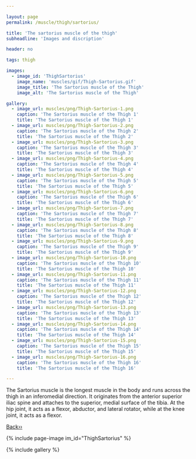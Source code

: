 ```yaml
---

layout: page
permalink: /muscle/thigh/sartorius/

title: 'The sartorius muscle of the thigh'
subheadline: 'Images and discription'

header: no

tags: thigh

images:
  - image_id: 'ThighSartorius'
    image_name: 'muscles/gif/Thigh-Sartorius.gif'
    image_title: 'The Sartorius muscle of the Thigh'
    image_alt: 'The Sartorius muscle of the Thigh' 

gallery:
  - image_url: muscles/png/Thigh-Sartorius-1.png
    caption: 'The Sartorius muscle of the Thigh 1'
    title: 'The Sartorius muscle of the Thigh 1'
  - image_url: muscles/png/Thigh-Sartorius-2.png
    caption: 'The Sartorius muscle of the Thigh 2'
    title: 'The Sartorius muscle of the Thigh 2'
  - image_url: muscles/png/Thigh-Sartorius-3.png
    caption: 'The Sartorius muscle of the Thigh 3'
    title: 'The Sartorius muscle of the Thigh 3'
  - image_url: muscles/png/Thigh-Sartorius-4.png
    caption: 'The Sartorius muscle of the Thigh 4'
    title: 'The Sartorius muscle of the Thigh 4'
  - image_url: muscles/png/Thigh-Sartorius-5.png
    caption: 'The Sartorius muscle of the Thigh 5'
    title: 'The Sartorius muscle of the Thigh 5'
  - image_url: muscles/png/Thigh-Sartorius-6.png
    caption: 'The Sartorius muscle of the Thigh 6'
    title: 'The Sartorius muscle of the Thigh 6'
  - image_url: muscles/png/Thigh-Sartorius-7.png
    caption: 'The Sartorius muscle of the Thigh 7'
    title: 'The Sartorius muscle of the Thigh 7'
  - image_url: muscles/png/Thigh-Sartorius-8.png
    caption: 'The Sartorius muscle of the Thigh 8'
    title: 'The Sartorius muscle of the Thigh 8'
  - image_url: muscles/png/Thigh-Sartorius-9.png
    caption: 'The Sartorius muscle of the Thigh 9'
    title: 'The Sartorius muscle of the Thigh 9'
  - image_url: muscles/png/Thigh-Sartorius-10.png
    caption: 'The Sartorius muscle of the Thigh 10'
    title: 'The Sartorius muscle of the Thigh 10'
  - image_url: muscles/png/Thigh-Sartorius-11.png
    caption: 'The Sartorius muscle of the Thigh 11'
    title: 'The Sartorius muscle of the Thigh 11'
  - image_url: muscles/png/Thigh-Sartorius-12.png
    caption: 'The Sartorius muscle of the Thigh 12'
    title: 'The Sartorius muscle of the Thigh 12'
  - image_url: muscles/png/Thigh-Sartorius-13.png
    caption: 'The Sartorius muscle of the Thigh 13'
    title: 'The Sartorius muscle of the Thigh 13'
  - image_url: muscles/png/Thigh-Sartorius-14.png
    caption: 'The Sartorius muscle of the Thigh 14'
    title: 'The Sartorius muscle of the Thigh 14'
  - image_url: muscles/png/Thigh-Sartorius-15.png
    caption: 'The Sartorius muscle of the Thigh 15'
    title: 'The Sartorius muscle of the Thigh 15'
  - image_url: muscles/png/Thigh-Sartorius-16.png
    caption: 'The Sartorius muscle of the Thigh 16'
    title: 'The Sartorius muscle of the Thigh 16'

---
```


The Sartorius muscle is the longest muscle in the body and runs across the thigh in an inferomedial direction. It originates from the anterior superior iliac spine and attaches to the superior, medial surface of the tibia. At the hip joint, it acts as a flexor, abductor, and lateral rotator, while at the knee joint, it acts as a flexor.

[Back››](/muscle/thigh/anterior/)

{% include page-image im_id="ThighSartorius" %}

{% include gallery %}
